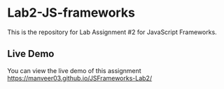  # Lab2-JS-frameworks

This is the repository for Lab Assignment #2 for JavaScript Frameworks.

## Live Demo

You can view the live demo of this assignment 
https://manveer03.github.io/JSFrameworks-Lab2/ 
